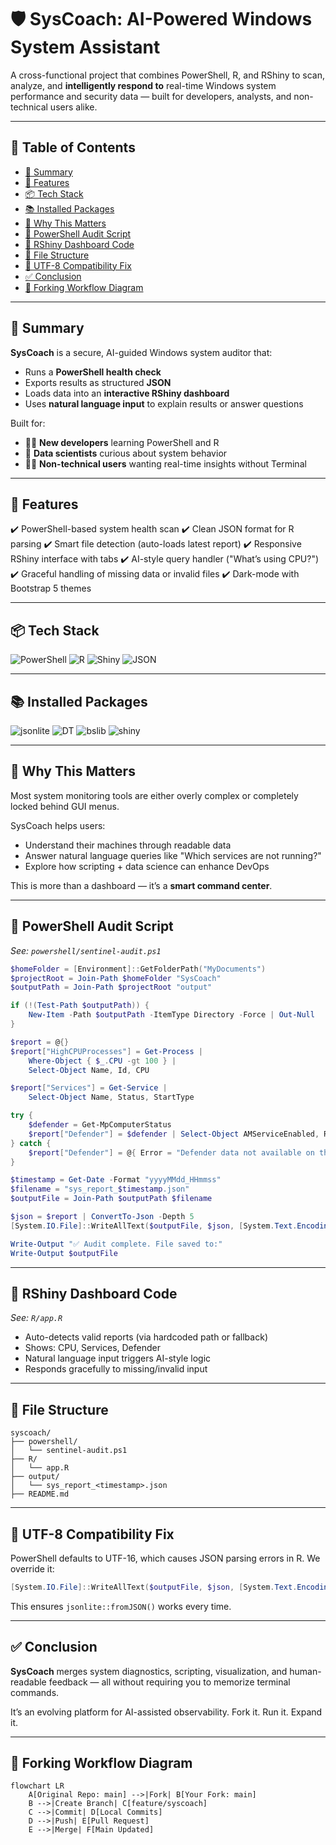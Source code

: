 # 🛡️ SysCoach: AI-Powered Windows System Assistant

A cross-functional project that combines PowerShell, R, and RShiny to scan, analyze, and **intelligently respond to** real-time Windows system performance and security data — built for developers, analysts, and non-technical users alike.

---

## 📌 Table of Contents

* [📖 Summary](#📖-summary)
* [🚀 Features](#🚀-features)
* [📦 Tech Stack](#📦-tech-stack)
* [📚 Installed Packages](#📚-installed-packages)
* [🧠 Why This Matters](#🧠-why-this-matters)
* [🔧 PowerShell Audit Script](#🔧-powershell-audit-script)
* [🧪 RShiny Dashboard Code](#🧪-rshiny-dashboard-code)
* [📁 File Structure](#📁-file-structure)
* [📝 UTF-8 Compatibility Fix](#📝-utf-8-compatibility-fix)
* [✅ Conclusion](#✅-conclusion)
* [🧭 Forking Workflow Diagram](#🧭-forking-workflow-diagram)

---

## 📖 Summary

**SysCoach** is a secure, AI-guided Windows system auditor that:

* Runs a **PowerShell health check**
* Exports results as structured **JSON**
* Loads data into an **interactive RShiny dashboard**
* Uses **natural language input** to explain results or answer questions

Built for:

* 🧑‍💻 **New developers** learning PowerShell and R
* 🧠 **Data scientists** curious about system behavior
* 👩‍💼 **Non-technical users** wanting real-time insights without Terminal

---

## 🚀 Features

✔️ PowerShell-based system health scan
✔️ Clean JSON format for R parsing
✔️ Smart file detection (auto-loads latest report)
✔️ Responsive RShiny interface with tabs
✔️ AI-style query handler ("What’s using CPU?")
✔️ Graceful handling of missing data or invalid files
✔️ Dark-mode with Bootstrap 5 themes

---

## 📦 Tech Stack

![PowerShell](https://img.shields.io/badge/PowerShell-0078D4?logo=powershell\&logoColor=white)
![R](https://img.shields.io/badge/R-276DC3?logo=r\&logoColor=white)
![Shiny](https://img.shields.io/badge/Shiny-RStudio-darkgreen)
![JSON](https://img.shields.io/badge/JSON-Data%20Transport-lightgrey)

---

## 📚 Installed Packages

![jsonlite](https://img.shields.io/badge/jsonlite-R%20JSON-lightblue)
![DT](https://img.shields.io/badge/DT-Interactive%20Tables-blue)
![bslib](https://img.shields.io/badge/bslib-Dark%20Themes-black)
![shiny](https://img.shields.io/badge/shiny-Web%20Apps-purple)

---

## 🧠 Why This Matters

Most system monitoring tools are either overly complex or completely locked behind GUI menus.

SysCoach helps users:

* Understand their machines through readable data
* Answer natural language queries like "Which services are not running?"
* Explore how scripting + data science can enhance DevOps

This is more than a dashboard — it’s a **smart command center**.

---

## 🔧 PowerShell Audit Script

*See: `powershell/sentinel-audit.ps1`*

```powershell
$homeFolder = [Environment]::GetFolderPath("MyDocuments")
$projectRoot = Join-Path $homeFolder "SysCoach"
$outputPath = Join-Path $projectRoot "output"

if (!(Test-Path $outputPath)) {
    New-Item -Path $outputPath -ItemType Directory -Force | Out-Null
}

$report = @{}
$report["HighCPUProcesses"] = Get-Process |
    Where-Object { $_.CPU -gt 100 } |
    Select-Object Name, Id, CPU

$report["Services"] = Get-Service |
    Select-Object Name, Status, StartType

try {
    $defender = Get-MpComputerStatus
    $report["Defender"] = $defender | Select-Object AMServiceEnabled, RealTimeProtectionEnabled, AntispywareEnabled
} catch {
    $report["Defender"] = @{ Error = "Defender data not available on this system." }
}

$timestamp = Get-Date -Format "yyyyMMdd_HHmmss"
$filename = "sys_report_$timestamp.json"
$outputFile = Join-Path $outputPath $filename

$json = $report | ConvertTo-Json -Depth 5
[System.IO.File]::WriteAllText($outputFile, $json, [System.Text.Encoding]::UTF8)

Write-Output "✅ Audit complete. File saved to:"
Write-Output $outputFile
```

---

## 🧪 RShiny Dashboard Code

*See: `R/app.R`*

* Auto-detects valid reports (via hardcoded path or fallback)
* Shows: CPU, Services, Defender
* Natural language input triggers AI-style logic
* Responds gracefully to missing/invalid input

---

## 📁 File Structure

```
syscoach/
├── powershell/
│   └── sentinel-audit.ps1
├── R/
│   └── app.R
├── output/
│   └── sys_report_<timestamp>.json
├── README.md
```

---

## 📝 UTF-8 Compatibility Fix

PowerShell defaults to UTF-16, which causes JSON parsing errors in R.
We override it:

```powershell
[System.IO.File]::WriteAllText($outputFile, $json, [System.Text.Encoding]::UTF8)
```

This ensures `jsonlite::fromJSON()` works every time.

---

## ✅ Conclusion

**SysCoach** merges system diagnostics, scripting, visualization, and human-readable feedback — all without requiring you to memorize terminal commands.

It’s an evolving platform for AI-assisted observability. Fork it. Run it. Expand it.

---

## 🧭 Forking Workflow Diagram

```mermaid
flowchart LR
    A[Original Repo: main] -->|Fork| B[Your Fork: main]
    B -->|Create Branch| C[feature/syscoach]
    C -->|Commit| D[Local Commits]
    D -->|Push| E[Pull Request]
    E -->|Merge| F[Main Updated]
```
